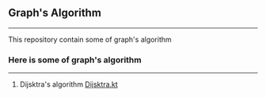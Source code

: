 ## Graph's Algorithm
<hr>
This repository contain some of graph's algorithm

### Here is some of graph's algorithm
<hr>

1. Dijsktra's algorithm [Dijsktra.kt](/src/main/kotlin/dijkshtra/)